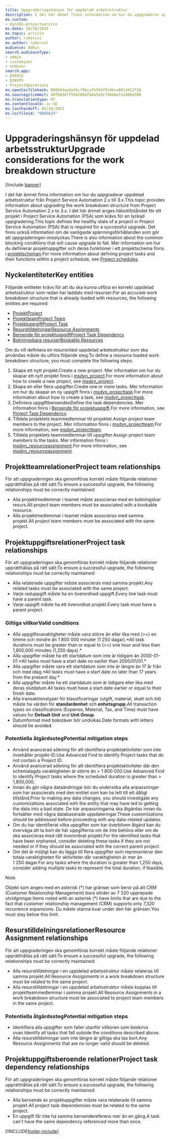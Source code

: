 ```yaml
---
title: Uppgraderingshänsyn för uppdelad arbetsstruktur
description: I det här ämnet finns information om hur du uppgraderar uppdelad arbetsstruktur från Project Service Automation 2.x till 3.x.
ms.custom:
- dyn365-projectservice
ms.date: 10/18/2019
ms.topic: article
author: ruhercul
ms.author: ruhercul
audience: Admin
search.audienceType:
- admin
- customizer
- enduser
search.app:
- D365CE
- D365PS
- ProjectOperations
ms.openlocfilehash: 868b0daadaf6cf96ca7bf847914bca8014412f26
ms.sourcegitcommit: 40f68387f594180af64a5e5c748b6efa188bd300
ms.translationtype: HT
ms.contentlocale: sv-SE
ms.lasthandoff: 05/10/2021
ms.locfileid: "6005633"
---
```

# <a name="upgrade-considerations-for-the-work-breakdown-structure"></a><span data-ttu-id="c02af-103">Uppgraderingshänsyn för uppdelad arbetsstruktur</span><span class="sxs-lookup"><span data-stu-id="c02af-103">Upgrade considerations for the work breakdown structure</span></span>

[!include [banner](../includes/psa-now-project-operations.md)]

<span data-ttu-id="c02af-104">I det här ämnet finns information om hur du uppgraderar uppdelad arbetsstruktur från Project Service Automation 2.x till 3.x.</span><span class="sxs-lookup"><span data-stu-id="c02af-104">This topic provides information about upgrading the work breakdown structure from Project Service Automation 2.x to 3.x.</span></span> <span data-ttu-id="c02af-105">I det här ämnet anges hälsotillståndet för ett projekt i Project Service Automation (PSA) som krävs för en lyckad uppgradering.</span><span class="sxs-lookup"><span data-stu-id="c02af-105">This topic defines the healthy state of a project in Project Service Automation (PSA) that is required for a successful upgrade.</span></span> <span data-ttu-id="c02af-106">Det finns också information om de vanligaste spärrningsförhållanden som gör att uppgraderingen misslyckas.</span><span class="sxs-lookup"><span data-stu-id="c02af-106">There is also information about the common blocking conditions that will cause upgrade to fail.</span></span> <span data-ttu-id="c02af-107">Mer information om hur du definierar projektuppgifter och deras funktioner i ett projektschema finns i [projektscheman](project-creating.md).</span><span class="sxs-lookup"><span data-stu-id="c02af-107">For more information about defining project tasks and their functions within a project schedule, see [Project schedules](project-creating.md).</span></span>

## <a name="key-entities"></a><span data-ttu-id="c02af-108">Nyckelentiteter</span><span class="sxs-lookup"><span data-stu-id="c02af-108">Key entities</span></span>
<span data-ttu-id="c02af-109">Följande entiteter krävs för att du ska kunna utföra en korrekt uppdelad arbetsstruktur som redan har laddats med resurser:</span><span class="sxs-lookup"><span data-stu-id="c02af-109">For an accurate work breakdown structure that is already loaded with resources, the following entities are required:</span></span>

- [<span data-ttu-id="c02af-110">Projekt</span><span class="sxs-lookup"><span data-stu-id="c02af-110">Project</span></span>](/dynamics365/customerengagement/on-premises/developer/entities/msdyn_project)
- [<span data-ttu-id="c02af-111">Projektteam</span><span class="sxs-lookup"><span data-stu-id="c02af-111">Project Team</span></span>](/dynamics365/customerengagement/on-premises/developer/entities/msdyn_projectteam)
- [<span data-ttu-id="c02af-112">Projektuppgift</span><span class="sxs-lookup"><span data-stu-id="c02af-112">Project Task</span></span>](/dynamics365/customerengagement/on-premises/developer/entities/msdyn_projecttask)
- [<span data-ttu-id="c02af-113">Resurstilldelningar</span><span class="sxs-lookup"><span data-stu-id="c02af-113">Resource Assignments</span></span>](/dynamics365/customerengagement/on-premises/developer/entities/msdyn_resourceassignment)
- [<span data-ttu-id="c02af-114">Beroende för projektuppgift</span><span class="sxs-lookup"><span data-stu-id="c02af-114">Project Task Dependency</span></span>](/dynamics365/customerengagement/on-premises/developer/entities/msdyn_projecttaskdependency)
- [<span data-ttu-id="c02af-115">Bokningsbara resurser</span><span class="sxs-lookup"><span data-stu-id="c02af-115">Bookable Resources</span></span>](/dynamics365/customerengagement/on-premises/developer/entities/bookableresource)

<span data-ttu-id="c02af-116">Om du vill definiera en resursinläst uppdelad arbetsstruktur som ska användas måste du utföra följande steg:</span><span class="sxs-lookup"><span data-stu-id="c02af-116">To define a resource loaded work breakdown structure, you must complete the following steps:</span></span>

1. <span data-ttu-id="c02af-117">Skapa ett nytt projekt.</span><span class="sxs-lookup"><span data-stu-id="c02af-117">Create a new project.</span></span> <span data-ttu-id="c02af-118">Mer information om hur du skapar ett nytt projekt finns i [msdyn_project](/dynamics365/customerengagement/on-premises/developer/entities/msdyn_project).</span><span class="sxs-lookup"><span data-stu-id="c02af-118">For more information about how to create a new project, see [msdyn_project](/dynamics365/customerengagement/on-premises/developer/entities/msdyn_project).</span></span>
2. <span data-ttu-id="c02af-119">Skapa en eller flera uppgifter.</span><span class="sxs-lookup"><span data-stu-id="c02af-119">Create one or more tasks.</span></span> <span data-ttu-id="c02af-120">Mer information om hur du skapar en ny uppgift finns i [msdyn_projecttask](/dynamics365/customerengagement/on-premises/developer/entities/msdyn_projecttask).</span><span class="sxs-lookup"><span data-stu-id="c02af-120">For more information about how to create a task, see [msdyn_projecttask](/dynamics365/customerengagement/on-premises/developer/entities/msdyn_projecttask).</span></span>
3. <span data-ttu-id="c02af-121">Definiera uppgiftberoenden</span><span class="sxs-lookup"><span data-stu-id="c02af-121">Define the task dependencies.</span></span> <span data-ttu-id="c02af-122">Mer information finns i [Beroende för projektuppgift](/dynamics365/customerengagement/on-premises/developer/entities/msdyn_projecttaskdependency).</span><span class="sxs-lookup"><span data-stu-id="c02af-122">For more information, see [Project Task Dependency](/dynamics365/customerengagement/on-premises/developer/entities/msdyn_projecttaskdependency).</span></span>
4. <span data-ttu-id="c02af-123">Tilldela projektets teammedlemmar till projektet.</span><span class="sxs-lookup"><span data-stu-id="c02af-123">Assign project team members to the project.</span></span> <span data-ttu-id="c02af-124">Mer information finns i [msdyn_projectteam](/dynamics365/customerengagement/on-premises/developer/entities/msdyn_projectteam).</span><span class="sxs-lookup"><span data-stu-id="c02af-124">For more information, see [msdyn_projectteam](/dynamics365/customerengagement/on-premises/developer/entities/msdyn_projectteam).</span></span>
5. <span data-ttu-id="c02af-125">Tilldela projektets teammedlemmar till uppgifter.</span><span class="sxs-lookup"><span data-stu-id="c02af-125">Assign project team members to the tasks.</span></span> <span data-ttu-id="c02af-126">Mer information finns i [msdyn_resourceassignment](/dynamics365/customerengagement/on-premises/developer/entities/msdyn_resourceassignment).</span><span class="sxs-lookup"><span data-stu-id="c02af-126">For more information, see [msdyn_resourceassignment](/dynamics365/customerengagement/on-premises/developer/entities/msdyn_resourceassignment).</span></span>

## <a name="project-team-relationships"></a><span data-ttu-id="c02af-127">Projektteamrelationer</span><span class="sxs-lookup"><span data-stu-id="c02af-127">Project team relationships</span></span>

<span data-ttu-id="c02af-128">För att uppgraderingen ska genomföras korrekt måste följande relationer upprätthållas på rätt sätt:</span><span class="sxs-lookup"><span data-stu-id="c02af-128">To ensure a successful upgrade, the following relationships must be correctly maintained:</span></span>
- <span data-ttu-id="c02af-129">Alla projektmedlemmar i teamet måste associeras med en bokningsbar resurs.</span><span class="sxs-lookup"><span data-stu-id="c02af-129">All project team members must be associated with a bookable resource.</span></span>
- <span data-ttu-id="c02af-130">Alla projektmedlemmar i teamet måste associeras med samma projekt.</span><span class="sxs-lookup"><span data-stu-id="c02af-130">All project team members must be associated with the same project.</span></span> 

## <a name="project-task-relationships"></a><span data-ttu-id="c02af-131">Projektuppgiftsrelationer</span><span class="sxs-lookup"><span data-stu-id="c02af-131">Project task relationships</span></span>
<span data-ttu-id="c02af-132">För att uppgraderingen ska genomföras korrekt måste följande relationer upprätthållas på rätt sätt:</span><span class="sxs-lookup"><span data-stu-id="c02af-132">To ensure a successful upgrade, the following relationships must be correctly maintained:</span></span>

- <span data-ttu-id="c02af-133">Alla relaterade uppgifter måste associeras med samma projekt.</span><span class="sxs-lookup"><span data-stu-id="c02af-133">Any related tasks must be associated with the same project.</span></span>
- <span data-ttu-id="c02af-134">Varje raduppgift måste ha en överordnad uppgift.</span><span class="sxs-lookup"><span data-stu-id="c02af-134">Every line task must have a parent task.</span></span>
- <span data-ttu-id="c02af-135">Varje uppgift måste ha ett överordnat projekt.</span><span class="sxs-lookup"><span data-stu-id="c02af-135">Every task must have a parent project.</span></span>

### <a name="valid-conditions"></a><span data-ttu-id="c02af-136">Giltiga villkor</span><span class="sxs-lookup"><span data-stu-id="c02af-136">Valid conditions</span></span>

- <span data-ttu-id="c02af-137">Alla uppgiftsvaraktigheter måste vara större än eller lika med (>=) en timme och mindre än 1 800 000 minuter (1 250 dagar).\*</span><span class="sxs-lookup"><span data-stu-id="c02af-137">All task durations must be greater than or equal to (>=) one hour and less than 1,800,000 minutes (1,250 days).\*</span></span>
- <span data-ttu-id="c02af-138">Alla uppgifter måste ha ett startdatum som inte är tidigare än 2000-01-01.\*</span><span class="sxs-lookup"><span data-stu-id="c02af-138">All tasks must have a start date no earlier than 2000/01/01.\*</span></span>
- <span data-ttu-id="c02af-139">Alla uppgifter måste vara ett startdatum som inte är längre än 17 år från och med idag.\*</span><span class="sxs-lookup"><span data-stu-id="c02af-139">All tasks must have a start date no later than 17 years from the present day.\*</span></span>
- <span data-ttu-id="c02af-140">Alla uppgifter måste ha ett startdatum som är tidigare eller lika med deras slutdatum.</span><span class="sxs-lookup"><span data-stu-id="c02af-140">All tasks must have a start date earlier or equal to their finish date.</span></span>
- <span data-ttu-id="c02af-141">Alla transaktionstyper för klassificeringar (utgift, material, skatt och tid) måste ha värden för **standardenhet** och **enhetsgrupp**.</span><span class="sxs-lookup"><span data-stu-id="c02af-141">All transaction types on classifications (Expense, Material, Tax, and Time) must have values for **Default Unit** and **Unit Group**.</span></span>
- <span data-ttu-id="c02af-142">Datumformat med bokstäver bör undvikas.</span><span class="sxs-lookup"><span data-stu-id="c02af-142">Date formats with letters should be avoided.</span></span>

### <a name="potential-mitigation-steps"></a><span data-ttu-id="c02af-143">Potentiella åtgärdssteg</span><span class="sxs-lookup"><span data-stu-id="c02af-143">Potential mitigation steps</span></span>
- <span data-ttu-id="c02af-144">Använd avancerad sökning för att identifiera projektaktiviteter som inte innehåller projekt-ID.</span><span class="sxs-lookup"><span data-stu-id="c02af-144">Use Advanced Find to identify Project tasks that do not contain a Project ID.</span></span>
- <span data-ttu-id="c02af-145">Använd avancerad sökning för att identifiera projektaktiviteter där den schemalagda varaktigheten är större än > 1 800 000.</span><span class="sxs-lookup"><span data-stu-id="c02af-145">Use Advanced Find to identify Project tasks where the scheduled duration is greater than > 1,800,000.</span></span>
- <span data-ttu-id="c02af-146">Innan du gör några dataändringar bör du undersöka alla anpassningar som har associerats med den entitet som kan ha lett till ett dåligt tillstånd.</span><span class="sxs-lookup"><span data-stu-id="c02af-146">Prior to making any data changes, you should investigate any customizations associated with the entity that may have led to getting the data into a bad state.</span></span> <span data-ttu-id="c02af-147">De här anpassningarna ska åtgärdas innan du fortsätter med några databaserade uppdateringar.</span><span class="sxs-lookup"><span data-stu-id="c02af-147">These customizations should be addressed before proceeding with any data-related updates.</span></span>
- <span data-ttu-id="c02af-148">Om du har identifierat vilka uppgifter som har överbliven åtgärd kan du överväga att ta bort de här uppgifterna om de inte behövs eller om de ska associeras med rätt överordnat projekt.</span><span class="sxs-lookup"><span data-stu-id="c02af-148">For the identified tasks that have been orphaned, consider deleting these tasks if they are not needed or if they should be associated with the correct parent project.</span></span>
- <span data-ttu-id="c02af-149">Om det är möjligt kan du lägga till flera uppgifter som representerar den totala varaktigheten för aktiviteter där varaktigheten är mer än 1 250 dagar.</span><span class="sxs-lookup"><span data-stu-id="c02af-149">For any tasks where the duration is greater than 1,250 days, consider adding multiple tasks to represent the total duration, if feasible.</span></span>

> [!NOTE]
> <span data-ttu-id="c02af-150">Objekt som anges med en asterisk (\*) har gränser som beror på att CRM (Customer Relationship Management) bara stöder av 7 320 upprepade utvidgningar.</span><span class="sxs-lookup"><span data-stu-id="c02af-150">Items noted with an asterisk (\*) have limits that are due to the fact that customer relationship management (CRM) supports only 7,320 recurrence expansions.</span></span> <span data-ttu-id="c02af-151">Du måste stanna kvar under den här gränsen.</span><span class="sxs-lookup"><span data-stu-id="c02af-151">You must stay below this limit.</span></span>

## <a name="resource-assignment-relationships"></a><span data-ttu-id="c02af-152">Resurstilldelningsrelationer</span><span class="sxs-lookup"><span data-stu-id="c02af-152">Resource Assignment relationships</span></span>
<span data-ttu-id="c02af-153">För att uppgraderingen ska genomföras korrekt måste följande relationer upprätthållas på rätt sätt:</span><span class="sxs-lookup"><span data-stu-id="c02af-153">To ensure a successful upgrade, the following relationships must be correctly maintained:</span></span>

- <span data-ttu-id="c02af-154">Alla resurstilldelningar i en uppdelad arbetsstruktur måste relateras till samma projekt.</span><span class="sxs-lookup"><span data-stu-id="c02af-154">All Resource Assignments in a work breakdown structure must be related to the same project.</span></span>
- <span data-ttu-id="c02af-155">Alla resurstilldelningar i en uppdelad arbetsstruktur måste kopplas till projektteammedlemmar i samma projekt.</span><span class="sxs-lookup"><span data-stu-id="c02af-155">All Resource Assignments in a work breakdown structure must be associated to project team members in the same project.</span></span>

### <a name="potential-mitigation-steps"></a><span data-ttu-id="c02af-156">Potentiella åtgärdssteg</span><span class="sxs-lookup"><span data-stu-id="c02af-156">Potential mitigation steps</span></span>
- <span data-ttu-id="c02af-157">Identifiera alla uppgifter som faller utanför villkoren som beskrivs ovan.</span><span class="sxs-lookup"><span data-stu-id="c02af-157">Identify all tasks that fall outside the conditions described above.</span></span>  
- <span data-ttu-id="c02af-158">Alla resurstilldelningar som inte längre är giltiga ska tas bort.</span><span class="sxs-lookup"><span data-stu-id="c02af-158">Any Resource Assignments that are no longer valid should be deleted.</span></span>

## <a name="project-task-dependency-relationships"></a><span data-ttu-id="c02af-159">Projektuppgiftsberoende relationer</span><span class="sxs-lookup"><span data-stu-id="c02af-159">Project task dependency relationships</span></span>
<span data-ttu-id="c02af-160">För att uppgraderingen ska genomföras korrekt måste följande relationer upprätthållas på rätt sätt:</span><span class="sxs-lookup"><span data-stu-id="c02af-160">To ensure a successful upgrade, the following relationships must be correctly maintained:</span></span>

- <span data-ttu-id="c02af-161">Alla beroende av projektuppgifter måste vara relaterade till samma projekt.</span><span class="sxs-lookup"><span data-stu-id="c02af-161">All project task dependencies must be related to the same project.</span></span>
- <span data-ttu-id="c02af-162">En uppgift får inte ha samma beroendereferens mer än en gång.</span><span class="sxs-lookup"><span data-stu-id="c02af-162">A task can't have the same dependency referenced more than once.</span></span>


[!INCLUDE[footer-include](../includes/footer-banner.md)]